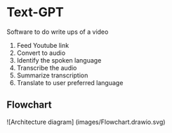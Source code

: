 # Text-GPT
Software to do write ups of a video

1. Feed Youtube link
2. Convert to audio
3. Identify the spoken language
4. Transcribe the audio
5. Summarize transcription
6. Translate to user preferred language

## Flowchart
![Architecture diagram] (images/Flowchart.drawio.svg)
